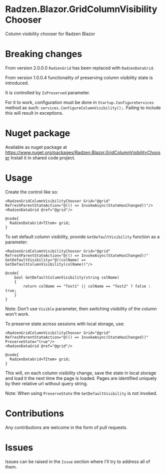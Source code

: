 # Radzen.Blazor.GridColumnVisibilityChooser
Column visibility chooser for Radzen Blazor

# Breaking changes

From version 2.0.0.0 `RadzenGrid` has been replaced with `RadzenDataGrid`.

From version 1.0.0.4 functionality of preserving column visibility state is introduced.

It is controlled by `IsPreserved` parameter. 

For it to work, configuration must be done in `Startup.ConfigureServices` method as such: `services.ConfigureColumnVisibility();`. Failing to include this will result in exceptions.

# Nuget package
Available as nuget package at https://www.nuget.org/packages/Radzen.Blazor.GridColumnVisibilityChooser
Install it in shared code project.

# Usage

Create the control like so:

    <RadzenGridColumnVisibilityChooser Grid="@grid" RefreshParentStateAction="@(() => InvokeAsync(StateHasChanged))"/>
    <RadzenDataGrid @ref="@grid"/>

    @code{
      RadzenDataGrid<TItem> grid;
    }

To set default column visibility, provide `GetDefaultVisibility` function as a parameter:

    <RadzenGridColumnVisibilityChooser Grid="@grid" RefreshParentStateAction="@(() => InvokeAsync(StateHasChanged))" GetDefaultVisibility="@((colName) => GetDefaultColumnVisibility(colName))"/>
    
    @code{
        bool GetDefaultColumnVisibility(string colName)
        {
            return colName == "Test1" || colName == "Test2" ? false : true;
        }
    }
    
Note: Don't use `Visible` parameter, then switching visibility of the column won't work.

To preserve state across sessions with local storage, use:

    <RadzenGridColumnVisibilityChooser Grid="@grid" RefreshParentStateAction="@(() => InvokeAsync(StateHasChanged))" PreserveState="true"/>
    <RadzenDataGrid @ref="@grid"/>

    @code{
      RadzenDataGrid<TItem> grid;
    }
 
This will, on each column visibility change, save the state in local storage and load it the next time the page is loaded. Pages are identified uniquely by their relative url without query string.

Note: When using `PreserveState` the `GetDefaultVisibility` is not invoked.

# Contributions

Any contributions are welcome in the form of pull requests.

# Issues

Issues can be raised in the `Issue` section where I'll try to address all of them.
